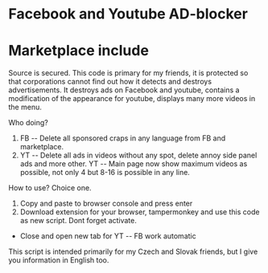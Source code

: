 # Facebook and Youtube AD-blocker
# Marketplace include 

Source is secured. This code is primary for my friends, it is protected so that corporations cannot find out how it detects and destroys advertisements. It destroys ads on Facebook and youtube, contains a modification of the appearance for youtube, displays many more videos in the menu.

Who doing?
1. FB -- Delete all sponsored craps in any language from FB and marketplace.
2. YT -- Delete all ads in videos without any spot, delete annoy side panel ads and more other.
   YT -- Main page now show maximum videos as possible, not only 4 but 8-16 is possible in any line.

How to use? Choice one.
1. Copy and paste to browser console and press enter
2. Download extension for your browser, tampermonkey and use this code as new script. Dont forget activate.
 + Close and open new tab for YT --  FB work automatic

This script is intended primarily for my Czech and Slovak friends, but I give you information in English too.
